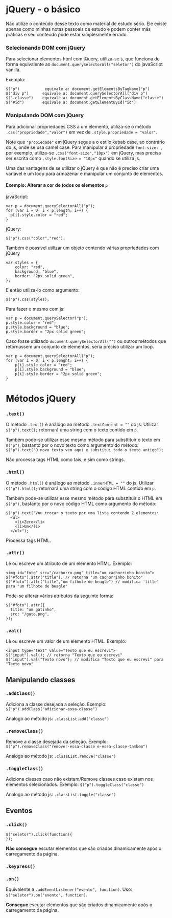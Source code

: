 # **jQuery - o básico**
Não utilize o conteúdo desse texto como material de estudo sério. Ele existe apenas como minhas notas pessoais de estudo e podem conter más práticas e seu conteúdo pode estar simplesmente errado.

### Selecionando DOM com jQuery
Para selecionar elementos html com jQuery, utiliza-se ```$```, que funciona de forma equivalente ao ```document.querySelectorAll("seletor")``` do javaScript vanilla.

Exemplo:
```
$("p")           equivale a: document.getElementsByTagName("p")
$("div p")      equivale a: document.querySelectorAll("div p")
$(".classe")    equivale a: document.getElementsByClassName("classe")
$("#id")        equivale a: document.getElementById("id")
```
### Manipulando DOM com jQuery

Para adicionar propriedades CSS a um elemento, utiliza-se o método `.css("propriedade","valor")` em vez de `.style.propriedade = "valor"`.

Note que `"propiedade"` em jQuery segue a o estilo kebab case, ao contrário do js, onde se usa camel case. Para manipular a propriedade `font-size: `, por exemplo, utiliza-se `.css("font-size","10px")` em jQuery, mas precisa ser escrita como `.style.fontSize = "10px"` quando se utiliza js.

Uma das vantagens de se utilizar o jQuery é que não é preciso criar uma variável e um loop para armazenar e manipular um conjunto de elementos.

#### Exemplo: Alterar a cor de todos os elementos `p`

javaScript:
```
var p = document.querySelectorAll("p");
for (var i = 0; i < p.length; i++) {
  p[i].style.color = "red";
}
```
jQuery:
```
$("p").css("color","red");
```

Também é possível utilizar um objeto contendo várias propriedades com jQuery
```
var styles = {
	color: "red",
	background: "blue",
	border: "2px solid green",
};
```
E então utiliza-lo como argumento:
```
$("p").css(styles);
```
Para fazer o mesmo com js:
```
var p = document.querySelector("p");
p.style.color = "red";
p.style.background = "blue";
p.style.border = "2px solid green";
```
Caso fosse utilizado `document.querySelectorAll("")` ou outros métodos que retornassem um conjunto de elementos, seria preciso utilizar um loop.
```
var p = document.querySelectorAll("p");
for (var i = 0; i < p.lenght; i++) {
	p[i].style.color = "red";
	p[i].style.background = "blue";
	p[i].style.border = "2px solid green";
}
```

# Métodos jQuery

### `.text()`
O método `.text()` é análogo ao método `.textContent = ""` do js. Utilizar `$("p").text();` retornará uma string com o texto contido em `p`.

Também pode-se utilizar esse mesmo método para substtituir o texto em `$("p")`, bastanto por o novo texto como argumento do método: `$("p").text("O novo texto vem aqui e substitui todo o texto antigo");`

Não processa tags HTML como tais, e sim como strings.

### `.html()`
O método `.html()` é análogo ao método `.innerHTML = ""` do js. Utilizar `$("p").html();` retornará uma string com o código HTML contido em `p`.

Também pode-se utilizar esse mesmo método para substtituir o HTML em `$("p")`, bastanto por o novo código HTML como argumento do método:
```
$("p").text("Vou trocar o texto por uma lista contendo 2 elementos:
  <ul>
    <li>Zero</li>
    <li>Um</li>
  </ul>");
```
Processa tags HTML.

### `.attr()`
Lê ou escreve um atributo de um elemento HTML. Exemplo:
```
<img id="foto" src="/cachorro.png" title="um cachorrinho bonito">
$("#foto").attr("title"); // retorna "um cachorrinho bonito"
$("#foto").attr("title","um filhote de beagle") // modifica 'title' para "um filhote de beagle"
```
Pode-se alterar vários atributos da seguinte forma:
```
$("#foto").attr({
  title: "um gatinho",
  src: "/gato.png",
});
```

### `.val()`
Lê ou escreve um valor de um elemento HTML. Exemplo:
```
<input type="text" value="Texto que eu escrevi">
$("input").val(); // retorna "Texto que eu escrevi"
$("input").val("Texto novo"); // modifica "Texto que eu escrevi" para "Texto novo"

```

## Manipulando classes

### `.addClass()`
Adiciona a classe desejada a seleção. Exemplo:
`$("p").addClass("adicionar-essa-classe")`

Análogo ao método js: `.classList.add("classe")`

### `.removeClass()`
Remove a classe desejada da seleção. Exemplo:
`$("p").removeClass("remover-essa-classe e-essa-classe-tambem")`

Análogo ao método js: `.classList.remove("classe")`

### `.toggleClass()`
Adiciona classes caso não existam/Remove classes caso existam nos elementos selecionados. Exemplo:
`$("p").toggleClass("classe")`

Análogo ao método js: `.classList.toggle("classe")`

## Eventos

### `.click()`
```
$("seletor").click(function({
});
```
**Não consegue** escutar elementos que são criados dinamicamente após o carregamento da página.

### `.keypress()`

### `.on()`
Equivalente a `.addEventListener("evento", function)`.
Uso: `$("seletor").on("evento", function)`.

**Consegue** escutar elementos que são criados dinamicamente após o carregamento da página.
